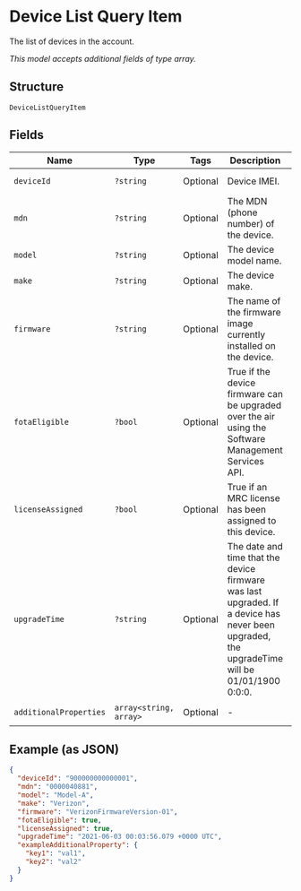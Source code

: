 
# Device List Query Item

The list of devices in the account.

*This model accepts additional fields of type array.*

## Structure

`DeviceListQueryItem`

## Fields

| Name | Type | Tags | Description | Getter | Setter |
|  --- | --- | --- | --- | --- | --- |
| `deviceId` | `?string` | Optional | Device IMEI. | getDeviceId(): ?string | setDeviceId(?string deviceId): void |
| `mdn` | `?string` | Optional | The MDN (phone number) of the device. | getMdn(): ?string | setMdn(?string mdn): void |
| `model` | `?string` | Optional | The device model name. | getModel(): ?string | setModel(?string model): void |
| `make` | `?string` | Optional | The device make. | getMake(): ?string | setMake(?string make): void |
| `firmware` | `?string` | Optional | The name of the firmware image currently installed on the device. | getFirmware(): ?string | setFirmware(?string firmware): void |
| `fotaEligible` | `?bool` | Optional | True if the device firmware can be upgraded over the air using the Software Management Services API. | getFotaEligible(): ?bool | setFotaEligible(?bool fotaEligible): void |
| `licenseAssigned` | `?bool` | Optional | True if an MRC license has been assigned to this device. | getLicenseAssigned(): ?bool | setLicenseAssigned(?bool licenseAssigned): void |
| `upgradeTime` | `?string` | Optional | The date and time that the device firmware was last upgraded. If a device has never been upgraded, the upgradeTime will be 01/01/1900 0:0:0. | getUpgradeTime(): ?string | setUpgradeTime(?string upgradeTime): void |
| `additionalProperties` | `array<string, array>` | Optional | - | findAdditionalProperty(string key): array | additionalProperty(string key, array value): void |

## Example (as JSON)

```json
{
  "deviceId": "900000000000001",
  "mdn": "0000040881",
  "model": "Model-A",
  "make": "Verizon",
  "firmware": "VerizonFirmwareVersion-01",
  "fotaEligible": true,
  "licenseAssigned": true,
  "upgradeTime": "2021-06-03 00:03:56.079 +0000 UTC",
  "exampleAdditionalProperty": {
    "key1": "val1",
    "key2": "val2"
  }
}
```

